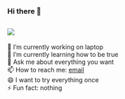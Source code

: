 ### Hi there 👋

 ![](https://cdn.jsdelivr.net/gh/zcxzzz/blog_pics/zzzimg/cat1.jpg)
 ----------------------------------------------------------
 🔭 I’m currently working on laptop</br>
 🌱 I’m currently learning how to be true</br>
 💬 Ask me about everything you want</br>
 📫 How to reach me: [email](1368356684@qq.com)</br>
 😄 I want to try everything once</br>
 ⚡ Fun fact: nothing

